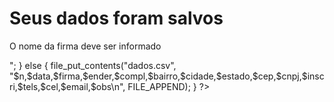 <h1> Seus dados foram salvos</h1>

<?php

 $n = $_POST["n"];
 $data = $_POST["data"];
 $firma = $_POST["firma"];
 $ender = $_POST["ender"];
 $compl = $_POST["compl"];
 $bairro = $_POST["bairro"];
 $cidade = $_POST["cidade"];
 $estado = $_POST["estado"];
 $cep = $_POST["cep"];
 $cnpj = $_POST["cnpj"];
 $inscri = $_POST["inscr"];
 $tels = $_POST["tels"];
 $cel = $_POST["cel"];
 $email = $_POST["email"];
 $obs = $_POST["obs"];

 if(empty($firma)) {
     echo "<p>O nome da firma deve ser informado</p>";
 } 
 else {
     
     file_put_contents("dados.csv", "$n,$data,$firma,$ender,$compl,$bairro,$cidade,$estado,$cep,$cnpj,$inscri,$tels,$cel,$email,$obs\n", FILE_APPEND);
  }
?>
